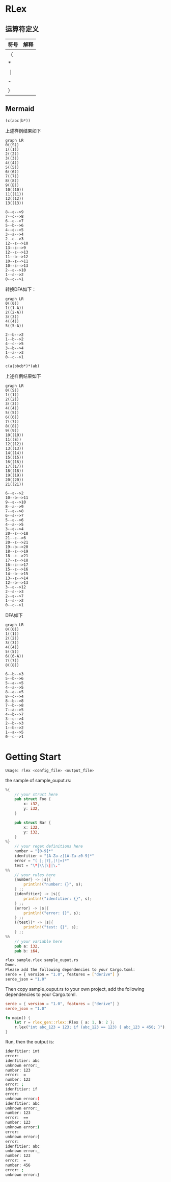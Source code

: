 # RLex

## 运算符定义

| 符号 | 解释 |
| ---- | ---- |
| （   |      |
| *    |      |
| ｜   |      |
| -   |      |
| ）   |      |

## Mermaid

```regex
(c(abc|b*))
```

上述样例结果如下

```mermaid
graph LR
0((S))
1((1))
2((2))
3((3))
4((4))
5((5))
6((6))
7((7))
8((8))
9((E))
10((10))
11((11))
12((12))
13((13))

8--ε-->9
7--c-->8
6--ε-->7
5--b-->6
4--ε-->5
3--a-->4
2--ε-->3
12--ε-->10
13--ε-->9
12--ε-->13
11--b-->12
10--ε-->11
10--ε-->13
2--ε-->10
1--ε-->2
0--c-->1
```

转换DFA如下：
```mermaid
graph LR
0((0))
1((1-A))
2((2-A))
3((3))
4((4))
5((5-A))

2--b-->2
1--b-->2
4--c-->5
3--b-->4
1--a-->3
0--c-->1
```


```regex
c(a|bbcb*)*(ab)
```

上述样例结果如下

```mermaid
graph LR
0((S))
1((1))
2((2))
3((3))
4((4))
5((5))
6((6))
7((7))
8((8))
9((9))
10((10))
11((E))
12((12))
13((13))
14((14))
15((15))
16((16))
17((17))
18((18))
19((19))
20((20))
21((21))

6--ε-->2
10--b-->11
9--ε-->10
8--a-->9
7--ε-->8
6--ε-->7
5--ε-->6
4--a-->5
3--ε-->4
20--ε-->18
21--ε-->6
20--ε-->21
19--b-->20
18--ε-->19
18--ε-->21
17--ε-->18
16--c-->17
15--ε-->16
14--b-->15
13--ε-->14
12--b-->13
3--ε-->12
2--ε-->3
2--ε-->7
1--ε-->2
0--c-->1
```
DFA如下
```mermaid
graph LR
0((0))
1((1))
2((2))
3((3))
4((4))
5((5))
6((6-A))
7((7))
8((8))

6--b-->3
5--b-->6
5--a-->5
4--a-->5
8--a-->5
8--c-->4
8--b-->8
7--b-->8
7--a-->5
4--b-->7
3--c-->4
2--b-->3
1--b-->2
1--a-->5
0--c-->1
```

# Getting Start
```bash
Usage: rlex <config_file> <output_file>
```
the sample of sample_ouput.rs:
```rust
%{
    // your struct here
    pub struct Foo {
        x: i32,
        y: i32,
    }

    pub struct Bar {
        x: i32,
        y: i32,
    }
%}
    // your regex definitions here
    number = "[0-9]*"
    idenfitier = "[A-Za-z][A-Za-z0-9]*"
    error = "( |;|?|,|!|=)*"
    test = "\*|\\|\||\."
%%
    // your rules here
    {number} -> |s|{
        println!("number: {}", s);
    } ;;
    {idenfitier} -> |s|{
        println!("idenfitier: {}", s);
    } ;;
    {error} -> |s|{
        println!("error: {}", s);
    } ;;
    ({test})* -> |s|{
        println!("test: {}", s);
    } ;;
%%
    // your variable here
    pub a: i32,
    pub b: i64, 
```

```bash
rlex sample.rlex sample_ouput.rs                                         
Done.
Please add the following dependencies to your Cargo.toml:
serde = { version = "1.0", features = ["derive"] }
serde_json = "1.0"
```

Then copy sample_ouput.rs to your own project, add the following dependencies to your Cargo.toml.
```toml
serde = { version = "1.0", features = ["derive"] }
serde_json = "1.0"
```

```rust
fn main() {
    let r = rlex_gen::rlex::Rlex { a: 1, b: 2 };
    r.lex("int abc_123 = 123; if (abc_123 == 123) { abc_123 = 456; }");
}
```
Run, then the output is:

```bash
idenfitier: int
error:  
idenfitier: abc
unknown error:_
number: 123
error:  = 
number: 123
error: ; 
idenfitier: if
error:  
unknown error:(
idenfitier: abc
unknown error:_
number: 123
error:  == 
number: 123
unknown error:)
error:  
unknown error:{
error:  
idenfitier: abc
unknown error:_
number: 123
error:  = 
number: 456
error: ; 
unknown error:}
```
